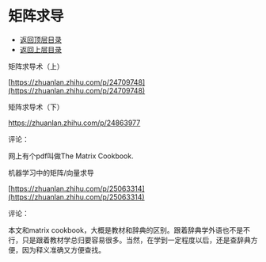# 矩阵求导

* [返回顶层目录](../../SUMMARY.md)
* [返回上层目录](linear-algebra.md)


矩阵求导术（上）

[https://zhuanlan.zhihu.com/p/24709748](https://zhuanlan.zhihu.com/p/24709748)

矩阵求导术（下）

https://zhuanlan.zhihu.com/p/24863977

评论：

网上有个pdf叫做The Matrix Cookbook.



机器学习中的矩阵/向量求导

[https://zhuanlan.zhihu.com/p/25063314](https://zhuanlan.zhihu.com/p/25063314)

评论：

本文和matrix cookbook，大概是教材和辞典的区别。跟着辞典学外语也不是不行，只是跟着教材学总归要容易很多。当然，在学到一定程度以后，还是查辞典方便，因为释义准确又方便查找。





